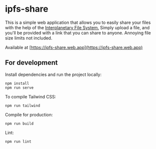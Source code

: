 # ipfs-share

This is a simple web application that allows you to easily share your files with the help of the [Interplanetary File System.](https://ipfs.io) Simply upload a file, and you'll be provided with a link that you can share to anyone. Annoying file size limits not included.

Available at [https://ipfs-share.web.app](https://ipfs-share.web.app)

## For development
Install dependencies and run the project locally:
```
npm install
npm run serve
```

To compile Tailwind CSS:
```
npm run tailwind
```

Compile for production:
```
npm run build
```

Lint:
```
npm run lint
```
